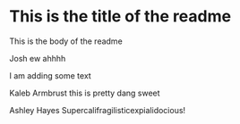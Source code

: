 # This is the title of the readme

This is the body of the readme

Josh ew ahhhh

I am adding some text

Kaleb Armbrust this is pretty dang sweet

Ashley Hayes Supercalifragilisticexpialidocious!

